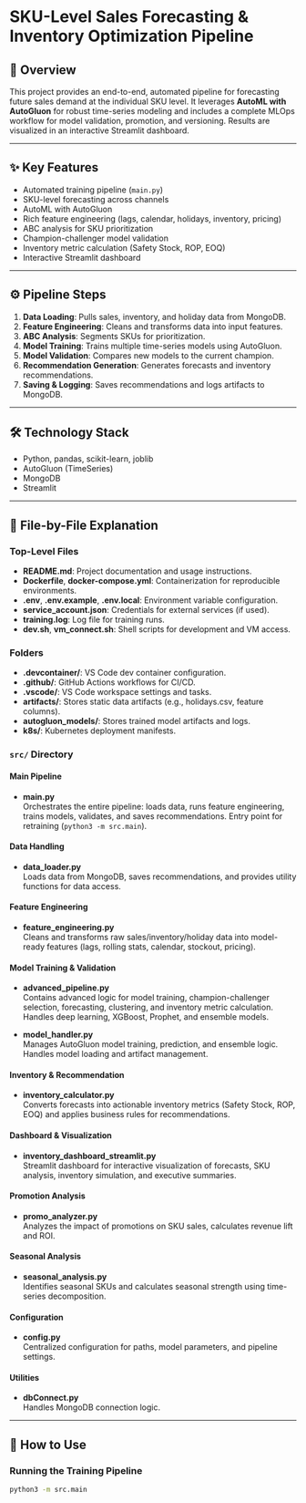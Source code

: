# SKU-Level Sales Forecasting & Inventory Optimization Pipeline

## 🚀 Overview

This project provides an end-to-end, automated pipeline for forecasting future sales demand at the individual SKU level. It leverages **AutoML with AutoGluon** for robust time-series modeling and includes a complete MLOps workflow for model validation, promotion, and versioning. Results are visualized in an interactive Streamlit dashboard.

---

## ✨ Key Features

- Automated training pipeline (`main.py`)
- SKU-level forecasting across channels
- AutoML with AutoGluon
- Rich feature engineering (lags, calendar, holidays, inventory, pricing)
- ABC analysis for SKU prioritization
- Champion-challenger model validation
- Inventory metric calculation (Safety Stock, ROP, EOQ)
- Interactive Streamlit dashboard

---

## ⚙️ Pipeline Steps

1. **Data Loading**: Pulls sales, inventory, and holiday data from MongoDB.
2. **Feature Engineering**: Cleans and transforms data into input features.
3. **ABC Analysis**: Segments SKUs for prioritization.
4. **Model Training**: Trains multiple time-series models using AutoGluon.
5. **Model Validation**: Compares new models to the current champion.
6. **Recommendation Generation**: Generates forecasts and inventory recommendations.
7. **Saving & Logging**: Saves recommendations and logs artifacts to MongoDB.

---

## 🛠️ Technology Stack

- Python, pandas, scikit-learn, joblib
- AutoGluon (TimeSeries)
- MongoDB
- Streamlit

---

## 📂 File-by-File Explanation

### Top-Level Files

- **README.md**: Project documentation and usage instructions.
- **Dockerfile**, **docker-compose.yml**: Containerization for reproducible environments.
- **.env**, **.env.example**, **.env.local**: Environment variable configuration.
- **service_account.json**: Credentials for external services (if used).
- **training.log**: Log file for training runs.
- **dev.sh**, **vm_connect.sh**: Shell scripts for development and VM access.

### Folders

- **.devcontainer/**: VS Code dev container configuration.
- **.github/**: GitHub Actions workflows for CI/CD.
- **.vscode/**: VS Code workspace settings and tasks.
- **artifacts/**: Stores static data artifacts (e.g., holidays.csv, feature columns).
- **autogluon_models/**: Stores trained model artifacts and logs.
- **k8s/**: Kubernetes deployment manifests.

### `src/` Directory

#### Main Pipeline

- **main.py**  
  Orchestrates the entire pipeline: loads data, runs feature engineering, trains models, validates, and saves recommendations. Entry point for retraining (`python3 -m src.main`).

#### Data Handling

- **data_loader.py**  
  Loads data from MongoDB, saves recommendations, and provides utility functions for data access.

#### Feature Engineering

- **feature_engineering.py**  
  Cleans and transforms raw sales/inventory/holiday data into model-ready features (lags, rolling stats, calendar, stockout, pricing).

#### Model Training & Validation

- **advanced_pipeline.py**  
  Contains advanced logic for model training, champion-challenger selection, forecasting, clustering, and inventory metric calculation. Handles deep learning, XGBoost, Prophet, and ensemble models.

- **model_handler.py**  
  Manages AutoGluon model training, prediction, and ensemble logic. Handles model loading and artifact management.

#### Inventory & Recommendation

- **inventory_calculator.py**  
  Converts forecasts into actionable inventory metrics (Safety Stock, ROP, EOQ) and applies business rules for recommendations.

#### Dashboard & Visualization

- **inventory_dashboard_streamlit.py**  
  Streamlit dashboard for interactive visualization of forecasts, SKU analysis, inventory simulation, and executive summaries.

#### Promotion Analysis

- **promo_analyzer.py**  
  Analyzes the impact of promotions on SKU sales, calculates revenue lift and ROI.

#### Seasonal Analysis

- **seasonal_analysis.py**  
  Identifies seasonal SKUs and calculates seasonal strength using time-series decomposition.

#### Configuration

- **config.py**  
  Centralized configuration for paths, model parameters, and pipeline settings.

#### Utilities

- **dbConnect.py**  
  Handles MongoDB connection logic.

---

## 🚀 How to Use

### Running the Training Pipeline

```bash
python3 -m src.main
```
